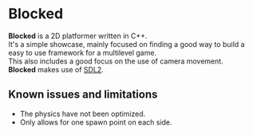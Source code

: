 # Blocked

**Blocked** is a 2D platformer written in C++.  
It's a simple showcase, mainly focused on finding a good way to build a easy to use framework for a multilevel game.  
This also includes a good focus on the use of camera movement.  
**Blocked** makes use of [SDL2](https://www.libsdl.org/index.php).  

## Known issues and limitations
- The physics have not been optimized.
- Only allows for one spawn point on each side.

